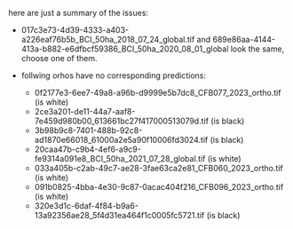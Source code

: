 here are just a summary of the issues:

- 017c3e73-4d39-4333-a403-a226eaf76b5b_BCI_50ha_2018_07_24_global.tif and 689e86aa-4144-413a-b882-e6dfbcf59386_BCI_50ha_2020_08_01_global look the same, choose one of them.

- follwing orhos have no corresponding predictions:
  - 0f2177e3-6ee7-49a8-a96b-d9999e5b7dc8_CFB077_2023_ortho.tif (is white)
  - 2ce3a201-de11-44a7-aaf8-7e459d980b00_613661bc27f417000513079d.tif (is black)
  - 3b98b9c8-7401-488b-92c8-ad1870e66018_61000a2e5a90f10006fd3024.tif (is black)
  - 20caa47b-c9b4-4ef6-a9c9-fe9314a091e8_BCI_50ha_2021_07_28_global.tif (is white)
  - 033a405b-c2ab-49c7-ae28-3fae63ca2e81_CFB060_2023_ortho.tif (is white)
  - 091b0825-4bba-4e30-9c87-0acac404f216_CFB096_2023_ortho.tif (is white)
  - 320e3d1c-6daf-4f84-b9a6-13a92356ae28_5f4d31ea464f1c0005fc5721.tif (is black)

